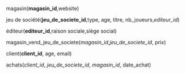 magasin(**magasin_id**,website)

jeu de société(**jeu_de_societe_id**,type, age, titre, nb_joueurs,*editeur_id*)

éditeur(**editeur_id**,raison sociale,siège social)

magasin_vend_jeu_de_societe(*magasin_id*,*jeu_de_societe_id*, prix)

client(**client_id**, age, email)

achats(*client_id*, *jeu_de_societe_id*, *magasin_id*, date_achat)